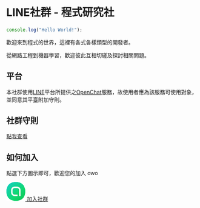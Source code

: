 # LINE社群 - 程式研究社

```js
console.log("Hello World!");
```

歡迎來到程式的世界，這裡有各式各樣類型的開發者。

從網路工程到機器學習，歡迎彼此互相切磋及探討相關問題。

## 平台

本社群使用[LINE](https://line.me)平台所提供之[OpenChat](http://official-blog.line.me/tw/archives/cat_1290703.html)服務，故使用者應為該服務可使用對象，並同意其平臺附加守則。

## 社群守則

[點我查看](RULES.md)

## 如何加入

點選下方圖示即可，歡迎您的加入 owo

[![openchat](openchat.png) 加入社群](https://line.me/ti/g2/lPx3ICiyRmK_igae77rMpw?utm_source=invitation&utm_medium=link_copy&utm_campaign=default)
